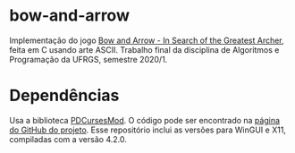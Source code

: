 # bow-and-arrow
Implementação do jogo [Bow and Arrow - In Search of the Greatest Archer](https://www.classicdosgames.com/game/Bow_and_Arrow_-_In_Search_of_the_Greatest_Archer.html), feita em C usando arte ASCII. Trabalho final da disciplina de Algoritmos e Programação da UFRGS, semestre 2020/1.

# Dependências
Usa a biblioteca [PDCursesMod](https://www.projectpluto.com/win32a.htm). O código pode ser encontrado na [página do GitHub do projeto](https://github.com/Bill-Gray/PDCursesMod). Esse repositório inclui as versões para WinGUI e X11, compiladas com a versão 4.2.0.